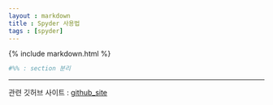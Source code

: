 ```yaml
---
layout : markdown
title : Spyder 사용법
tags : [spyder]
---
```


{% include markdown.html %}

```python
#%% : section 분리
```
---

관련 깃허브 사이트 :  [github_site](https://github.com/insu97/spyder)
